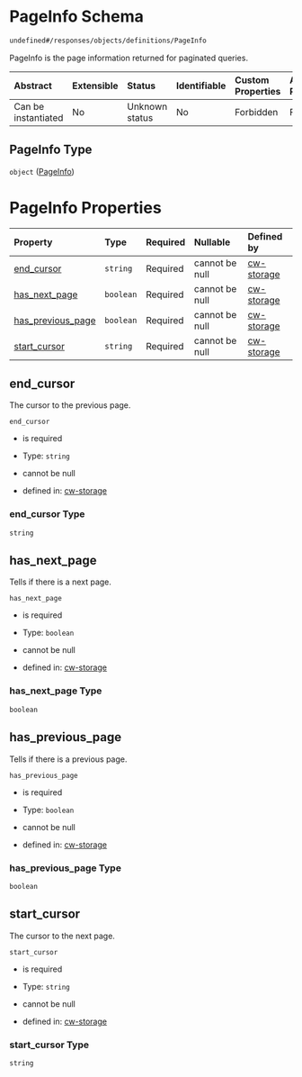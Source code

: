 # PageInfo Schema

```txt
undefined#/responses/objects/definitions/PageInfo
```

PageInfo is the page information returned for paginated queries.

| Abstract            | Extensible | Status         | Identifiable | Custom Properties | Additional Properties | Access Restrictions | Defined In                                                         |
| :------------------ | :--------- | :------------- | :----------- | :---------------- | :-------------------- | :------------------ | :----------------------------------------------------------------- |
| Can be instantiated | No         | Unknown status | No           | Forbidden         | Forbidden             | none                | [cw-storage.json\*](schema/cw-storage.json "open original schema") |

## PageInfo Type

`object` ([PageInfo](cw-storage-responses-objectsresponse-definitions-pageinfo.md))

# PageInfo Properties

| Property                                  | Type      | Required | Nullable       | Defined by                                                                                                                                                                               |
| :---------------------------------------- | :-------- | :------- | :------------- | :--------------------------------------------------------------------------------------------------------------------------------------------------------------------------------------- |
| [end\_cursor](#end_cursor)                | `string`  | Required | cannot be null | [cw-storage](cw-storage-responses-objectsresponse-definitions-pageinfo-properties-end_cursor.md "undefined#/responses/objects/definitions/PageInfo/properties/end_cursor")               |
| [has\_next\_page](#has_next_page)         | `boolean` | Required | cannot be null | [cw-storage](cw-storage-responses-objectsresponse-definitions-pageinfo-properties-has_next_page.md "undefined#/responses/objects/definitions/PageInfo/properties/has_next_page")         |
| [has\_previous\_page](#has_previous_page) | `boolean` | Required | cannot be null | [cw-storage](cw-storage-responses-objectsresponse-definitions-pageinfo-properties-has_previous_page.md "undefined#/responses/objects/definitions/PageInfo/properties/has_previous_page") |
| [start\_cursor](#start_cursor)            | `string`  | Required | cannot be null | [cw-storage](cw-storage-responses-objectsresponse-definitions-pageinfo-properties-start_cursor.md "undefined#/responses/objects/definitions/PageInfo/properties/start_cursor")           |

## end\_cursor

The cursor to the previous page.

`end_cursor`

*   is required

*   Type: `string`

*   cannot be null

*   defined in: [cw-storage](cw-storage-responses-objectsresponse-definitions-pageinfo-properties-end_cursor.md "undefined#/responses/objects/definitions/PageInfo/properties/end_cursor")

### end\_cursor Type

`string`

## has\_next\_page

Tells if there is a next page.

`has_next_page`

*   is required

*   Type: `boolean`

*   cannot be null

*   defined in: [cw-storage](cw-storage-responses-objectsresponse-definitions-pageinfo-properties-has_next_page.md "undefined#/responses/objects/definitions/PageInfo/properties/has_next_page")

### has\_next\_page Type

`boolean`

## has\_previous\_page

Tells if there is a previous page.

`has_previous_page`

*   is required

*   Type: `boolean`

*   cannot be null

*   defined in: [cw-storage](cw-storage-responses-objectsresponse-definitions-pageinfo-properties-has_previous_page.md "undefined#/responses/objects/definitions/PageInfo/properties/has_previous_page")

### has\_previous\_page Type

`boolean`

## start\_cursor

The cursor to the next page.

`start_cursor`

*   is required

*   Type: `string`

*   cannot be null

*   defined in: [cw-storage](cw-storage-responses-objectsresponse-definitions-pageinfo-properties-start_cursor.md "undefined#/responses/objects/definitions/PageInfo/properties/start_cursor")

### start\_cursor Type

`string`
